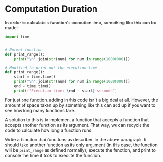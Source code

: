 # Computation Duration

In order to calculate a function's execution time, something like this can be made:

```python
import time


# Normal function
def print_range():
    print("\n".join(str(num) for num in range(10000000)))

# Modified to print out the execution time
def print_range():
    start = time.time()
    print("\n".join(str(num) for num in range(10000000)))
    end = time.time()
    print(f"Execution time: {end - start} seconds")
```

For just one function, adding in this code isn't a big deal at all. However, the 
amount of space taken up by something like this can add up if you want to see 
how long many functions take.

A solution to this is to implement a function that accepts a function that accepts
another function as its argument. That way, we can recycle the code to calculate 
how long a function runs.

Write a function that functions as described in the above paragraph. It should
take another function as its only argument (in this case, the function will be
`print_range` as defined normally), execute the function, and print to console
the time it took to execute the function.